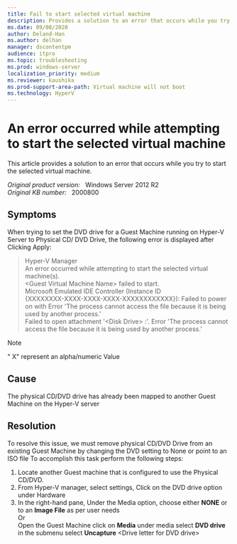 ```yaml
---
title: Fail to start selected virtual machine
description: Provides a solution to an error that occurs while you try to  start the selected virtual machine.
ms.date: 09/08/2020
author: Deland-Han
ms.author: delhan
manager: dscontentpm
audience: itpro
ms.topic: troubleshooting
ms.prod: windows-server
localization_priority: medium
ms.reviewer: kaushika
ms.prod-support-area-path: Virtual machine will not boot
ms.technology: HyperV
---
```

# An error occurred while attempting to start the selected virtual machine

This article provides a solution to an error that occurs while you try to  start the selected virtual machine.

_Original product version:_ &nbsp; Windows Server 2012 R2  
_Original KB number:_ &nbsp; 2000800

## Symptoms

When trying to set the DVD drive for a Guest Machine running on Hyper-V Server to Physical CD/ DVD Drive, the following error is displayed after Clicking Apply:

> Hyper-V Manager  
An error occurred while attempting to start the selected virtual machine(s).  
\<Guest Virtual Machine Name> failed to start.  
Microsoft Emulated IDE Controller (Instance ID  
{XXXXXXXX-XXXX-XXXX-XXXX-XXXXXXXXXXXX}): Failed to power on with Error 'The process cannot access the file because it is being used by another process.'  
Failed to open attachment '\<Disk Drive> :'. Error 'The process cannot access the file because it is being used by another process.'

> [!Note]
> " X" represent an alpha/numeric Value

## Cause

The physical CD/DVD drive has already been mapped to another Guest Machine on the Hyper-V server

## Resolution

To resolve this issue,  we must remove physical CD/DVD Drive from an existing Guest Machine by changing the DVD setting to None or point to an ISO file
To accomplish this task perform the following steps:

1. Locate another Guest machine that is configured to use the Physical CD/DVD.
2. From Hyper-V manager, select settings, Click on the DVD drive option under Hardware
3. In the right-hand pane,  Under the Media option, choose either **NONE** or to an **Image File** as per user needs  
Or  
Open the Guest Machine  click on **Media** under media select **DVD drive** in the submenu select **Uncapture** \<Drive letter for DVD drive>

